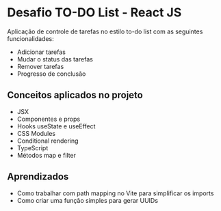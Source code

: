# Desafio TO-DO List - React JS

Aplicação de controle de tarefas no estilo to-do list com as seguintes funcionalidades:

* Adicionar tarefas
* Mudar o status das tarefas
* Remover tarefas
* Progresso de conclusão

## Conceitos aplicados no projeto

* JSX
* Componentes e props
* Hooks useState e useEffect
* CSS Modules
* Conditional rendering
* TypeScript
* Métodos map e filter

## Aprendizados

* Como trabalhar com path mapping no Vite para simplificar os imports
* Como criar uma função simples para gerar UUIDs